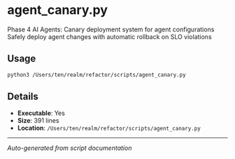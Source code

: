 # agent_canary.py

Phase 4 AI Agents: Canary deployment system for agent configurations
Safely deploy agent changes with automatic rollback on SLO violations

## Usage

```bash
python3 /Users/ten/realm/refactor/scripts/agent_canary.py
```

## Details

- **Executable**: Yes
- **Size**: 391 lines
- **Location**: `/Users/ten/realm/refactor/scripts/agent_canary.py`

---
*Auto-generated from script documentation*
